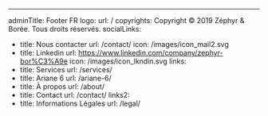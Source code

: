 ---
adminTitle: Footer FR
logo:
  url: /
copyrights: Copyright © 2019 Zéphyr & Borée. Tous droits réservés.
socialLinks: 
  - title: Nous contacter
    url: /contact/
    icon: /images/icon_mail2.svg
  - title: Linkedin 
    url: https://www.linkedin.com/company/zephyr-bor%C3%A9e
    icon: /images/icon_lkndin.svg
links: 
  - title: Services
    url: /services/
  - title: Ariane 6
    url: /ariane-6/
  - title: À propos
    url: /about/
  - title: Contact
    url: /contact/
links2:
  - title: Informations Légales
    url: /legal/